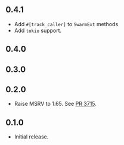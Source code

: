 ## 0.4.1

- Add `#[track_caller]` to `SwarmExt` methods
- Add `tokio` support.

## 0.4.0

<!-- Update to libp2p-swarm v0.45.0 -->


## 0.3.0


## 0.2.0

- Raise MSRV to 1.65.
  See [PR 3715].

[PR 3715]: https://github.com/libp2p/rust-libp2p/pull/3715

## 0.1.0

- Initial release.
